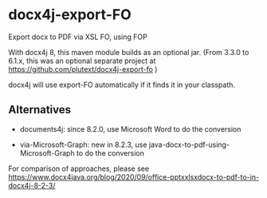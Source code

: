 # docx4j-export-FO

Export docx to PDF via XSL FO, using FOP

With docx4j 8, this maven module builds as an optional jar. (From 3.3.0 to 6.1.x, this was an optional separate project at https://github.com/plutext/docx4j-export-fo )

docx4j will use export-FO automatically if it finds it in your classpath.

## Alternatives

* documents4j: since 8.2.0, use Microsoft Word to do the conversion

* via-Microsoft-Graph: new in 8.2.3, use java-docx-to-pdf-using-Microsoft-Graph to do the conversion

For comparison of approaches, please see https://www.docx4java.org/blog/2020/09/office-pptxxlsxdocx-to-pdf-to-in-docx4j-8-2-3/